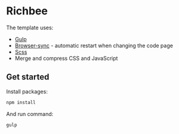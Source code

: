 # Richbee

The template uses:
- [Gulp](http://gulpjs.com/)
- [Browser-sync](https://www.browsersync.io/) - automatic restart when changing the code page
- [Scss](http://sass-lang.com/)
- Merge and compress CSS and JavaScript


## Get started
Install packages:
```bash
npm install
```

And run command:
```bash
gulp
```
